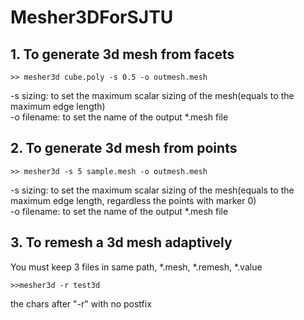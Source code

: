 # Mesher3DForSJTU

## 1. To generate 3d mesh from facets

```
>> mesher3d cube.poly -s 0.5 -o outmesh.mesh
```
-s sizing: to set the maximum scalar sizing of the mesh(equals to the maximum edge length)  
-o filename: to set the name of the output *.mesh file

## 2. To generate 3d mesh from points
```
>> mesher3d -s 5 sample.mesh -o outmesh.mesh
```
-s sizing: to set the maximum scalar sizing of the mesh(equals to the maximum edge length, regardless the points with marker 0)  
-o filename: to set the name of the output *.mesh file

## 3. To remesh a 3d mesh adaptively
You must keep 3 files in same path, *.mesh, *.remesh, *.value
```
>>mesher3d -r test3d
````
the chars after "-r" with no postfix
